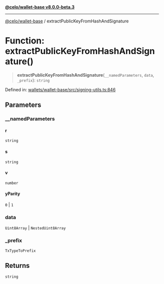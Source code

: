 [**@celo/wallet-base v8.0.0-beta.3**](../README.md)

***

[@celo/wallet-base](../README.md) / extractPublicKeyFromHashAndSignature

# Function: extractPublicKeyFromHashAndSignature()

> **extractPublicKeyFromHashAndSignature**(`__namedParameters`, `data`, `_prefix`): `string`

Defined in: [wallets/wallet-base/src/signing-utils.ts:846](https://github.com/celo-org/developer-tooling/blob/master/packages/sdk/wallets/wallet-base/src/signing-utils.ts#L846)

## Parameters

### \_\_namedParameters

#### r

`string`

#### s

`string`

#### v

`number`

#### yParity

`0` \| `1`

### data

`Uint8Array` | `NestedUint8Array`

### \_prefix

`TxTypeToPrefix`

## Returns

`string`
